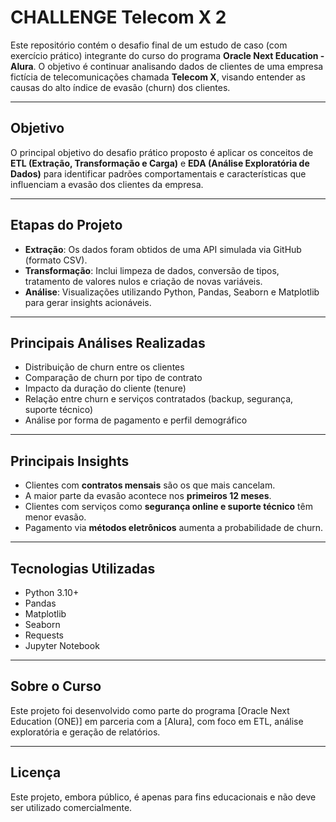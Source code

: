 # CHALLENGE Telecom X 2

Este repositório contém o desafio final de um estudo de caso (com exercício prático) integrante do curso do programa **Oracle Next Education - Alura**. O objetivo é continuar analisando dados de clientes de uma empresa fictícia de telecomunicações chamada **Telecom X**, visando entender as causas do alto índice de evasão (churn) dos clientes.

---

##  Objetivo

O principal objetivo do desafio prático proposto é aplicar os conceitos de **ETL (Extração, Transformação e Carga)** e **EDA (Análise Exploratória de Dados)** para identificar padrões comportamentais e características que influenciam a evasão dos clientes da empresa.

---

## Etapas do Projeto

- **Extração**: Os dados foram obtidos de uma API simulada via GitHub (formato CSV).
- **Transformação**: Inclui limpeza de dados, conversão de tipos, tratamento de valores nulos e criação de novas variáveis.
- **Análise**: Visualizações utilizando Python, Pandas, Seaborn e Matplotlib para gerar insights acionáveis.

---

##  Principais Análises Realizadas

- Distribuição de churn entre os clientes
- Comparação de churn por tipo de contrato
- Impacto da duração do cliente (tenure)
- Relação entre churn e serviços contratados (backup, segurança, suporte técnico)
- Análise por forma de pagamento e perfil demográfico

---

##  Principais Insights

- Clientes com **contratos mensais** são os que mais cancelam.
- A maior parte da evasão acontece nos **primeiros 12 meses**.
- Clientes com serviços como **segurança online e suporte técnico** têm menor evasão.
- Pagamento via **métodos eletrônicos** aumenta a probabilidade de churn.

---

##  Tecnologias Utilizadas

- Python 3.10+
- Pandas
- Matplotlib
- Seaborn
- Requests
- Jupyter Notebook

---

##  Sobre o Curso

Este projeto foi desenvolvido como parte do programa [Oracle Next Education (ONE)] em parceria com a [Alura], com foco em ETL, análise exploratória e geração de relatórios.

---

##  Licença

Este projeto, embora público, é apenas para fins educacionais e não deve ser utilizado comercialmente. 
